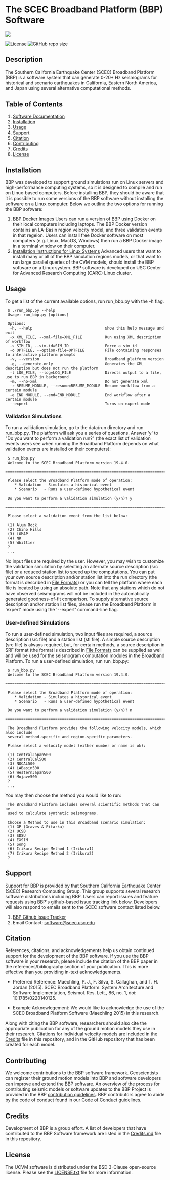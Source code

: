 # The SCEC Broadband Platform (BBP) Software

<a href="https://github.com/sceccode/bbp.git"><img src="https://github.com/sceccode/bbp/wiki/images/SRL_Cover_v8.png"></a>

[![License](https://img.shields.io/badge/License-BSD_3--Clause-blue.svg)](https://opensource.org/licenses/BSD-3-Clause)
![GitHub repo size](https://img.shields.io/github/repo-size/sceccode/bbp)

## Description 
The Southern California Earthquake Center (SCEC) Broadband Platform (BBP) is a software system that can generate 0-20+ Hz seismograms for historical and scenario earthquakes in California, Eastern North America, and Japan using several alternative computational methods.

## Table of Contents
1. [Software Documentation](https://github.com/SCECcode/bbp/wiki)
2. [Installation](#installation)
3. [Usage](#usage)
4. [Support](#support)
5. [Citation](#citation)
6. [Contributing](#contributing)
7. [Credits](#credits)
8. [License](#license)

## Installation

BBP was developed to support ground simulations run on Linux servers and high-performance computing systems, 
so it is designed to compile and run on Linux-based computers. Before installing BBP, they should be aware that it is
possible to run some versions of the BBP software without installing the software on a Linux computer. 
Below we outline the two options for running the BBP software:

1. [BBP Docker Images](https://github.com/sceccode/bbp_docker) Users can run a version of BBP using Docker on their 
local computers including laptops. The BBP Docker version contains an LA-Basin region velocity model, and three validation events in that regeion.
Users can install free Docker software on most computers (e.g. Linux, MacOS, Windows) then run a BBP Docker image in a terminal window on their computer. 
2. [Installation Instructions for Linux Systems](https://github.com/SCECcode/bbp/wiki/Installation)
Advanced users that want to install many or all of the BBP simulation regions models, or that want to run large 
parallel queries of the CVM models, should install the BBP software on a Linux system. BBP software is developed 
on USC Center for Advanced Research Computing (CARC) Linux cluster.

## Usage 

To get a list of the current available options, run run_bbp.py with the -h flag.

```
 $ ./run_bbp.py --help
 Usage: run_bbp.py [options]

 Options:
  -h, --help                                show this help message and exit
  -x XML_FILE, --xml-file=XML_FILE          Run using XML description of workflow
  -s SIM_ID, --sim-id=SIM_ID                Force a sim id
  -o OPTFILE, --option-file=OPTFILE         File containing responses to interactive platform prompts
  -v, --version                             Broadband platform version
  -g, --generate-only                       Generates the XML description but does not run the platform
  -l LOG_FILE, --log=LOG_FILE               Directs output to a file, use to run BBP in background
  -m, --no-xml                              Do not generate xml
  -r RESUME_MODULE, --resume=RESUME_MODULE  Resume workflow from a certain module
  -e END_MODULE, --end=END_MODULE           End workflow after a certain module
  --expert                                  Turns on expert mode
```

### Validation Simulations

To run a validation simulation, go to the data/run directory and run run_bbp.py. The platform will ask you a series of questions. Answer 'y' to "Do you want to perform a validation run?" (the exact list of validation events users see when running the Broadband Platform depends on what validation events are installed on their computers):

```
 $ run_bbp.py
 Welcome to the SCEC Broadband Platform version 19.4.0.
 ================================================================================

 Please select the Broadband Platform mode of operation:
    * Validation - Simulates a historical event
    * Scenario   - Runs a user-defined hypothetical event

 Do you want to perform a validation simulation (y/n)? y
 ================================================================================

 Please select a validation event from the list below:

 (1) Alum Rock
 (2) Chino Hills
 (3) LOMAP
 (4) NR
 (5) Whittier
 ?
 ...
```

No input files are required by the user. However, you may wish to customize the validation simulation by selecting an alternate source description (src file) or a reduced station list to speed up the computations. You can put your own source description and/or station list into the run directory (the format is described in [File Formats](./File-Format-Guide)) or you can tell the platform where each file is located by using an absolute path. Note that any stations which do not have observed seismograms will not be included in the automatically generated goodness-of-fit comparison. To supply alternative source description and/or station list files, please run the Broadband Platform in 'expert' mode using the '--expert' command-line flag.

### User-defined Simulations

To run a user-defined simulation, two input files are required, a source description (src file) and a station list (stl file). A simple source description (src file) is always required, but, for certain methods, a source description in SRF format (the format is described in [File Formats](./File-Format-Guide) can be supplied as well and will be used for the seismogram computation modules in the Broadband Platform. To run a user-defined simulation, run run_bbp.py:

```
 $ run_bbp.py
 Welcome to the SCEC Broadband Platform version 19.4.0.
 ================================================================================

 Please select the Broadband Platform mode of operation:
    * Validation - Simulates a historical event
    * Scenario   - Runs a user-defined hypothetical event

 Do you want to perform a validation simulation (y/n)? n
 ================================================================================

 The Broadband Platform provides the following velocity models, which also include
 several method-specific and region-specific parameters.

 Please select a velocity model (either number or name is ok):

 (1) CentralJapan500
 (2) CentralCal500
 (3) NOCAL500
 (4) LABasin500
 (5) WesternJapan500
 (6) Mojave500
 ?
 ...
```

You may then choose the method you would like to run:

```
 The Broadband Platform includes several scientific methods that can be
 used to calculate synthetic seismograms.

 Choose a Method to use in this Broadband scenario simulation:
 (1) GP (Graves & Pitarka)
 (2) UCSB
 (3) SDSU
 (4) EXSIM
 (5) Song
 (6) Irikura Recipe Method 1 (Irikura1)
 (7) Irikura Recipe Method 2 (Irikura2)
 ?
```

## Support
Support for BBP is provided by that Southern California Earthquake Center (SCEC) Research Computing Group. This group supports several research software distributions including BBP. Users can report issues and feature requests using BBP's github-based issue tracking link below. Developers will also respond to emails sent to the SCEC software contact listed below.
1. [BBP Github Issue Tracker](https://github.com/SCECcode/bbp/issues)
2. Email Contact: software@scec.usc.edu

## Citation
References, citations, and acknowledgements help us obtain continued support for the development of the BBP software. If you use the BBP software in your research, please include the citation of the BBP paper in the references/bibliography section of your publication. This is more effective than you providing in-text acknowledgements. 

* Preferred Reference: Maechling, P. J., F. Silva, S. Callaghan, and T. H. Jordan (2015). SCEC Broadband Platform: System Architecture and Software Implementation, Seismol. Res. Lett., 86, no. 1, doi: 10.1785/0220140125.

* Example Acknowlegement: We would like to acknowledge the use of the SCEC Broadband Platform Software (Maechling 2015) in this research. 

Along with citing the BBP software, researchers should also cite the appropriate publication for any of the ground motion models they use in their research. Citations for individual velocity models are included in the [Credits](CREDITS.md) file in this repository, and in the GitHub repository that has been created for each model.

## Contributing
We welcome contributions to the BBP software framework. 
Geoscientists can register their ground motion models into BBP and software developers can 
improve and extend the BBP software. An overview of the process for contributing seismic models or 
software updates to the BBP Project is provided in the BBP [contribution guidelines](CONTRIBUTING.md). 
BBP contributors agree to abide by the code of conduct found in our [Code of Conduct](CODE_OF_CONDUCT.md) guidelines.

## Credits
Development of BBP is a group effort. A list of developers that have contributed to the BBP Software framework 
are listed in the [Credits.md](CREDITS.md) file in this repository.

## License
The UCVM software is distributed under the BSD 3-Clause open-source license. 
Please see the [LICENSE.txt](LICENSE.txt) file for more information.
